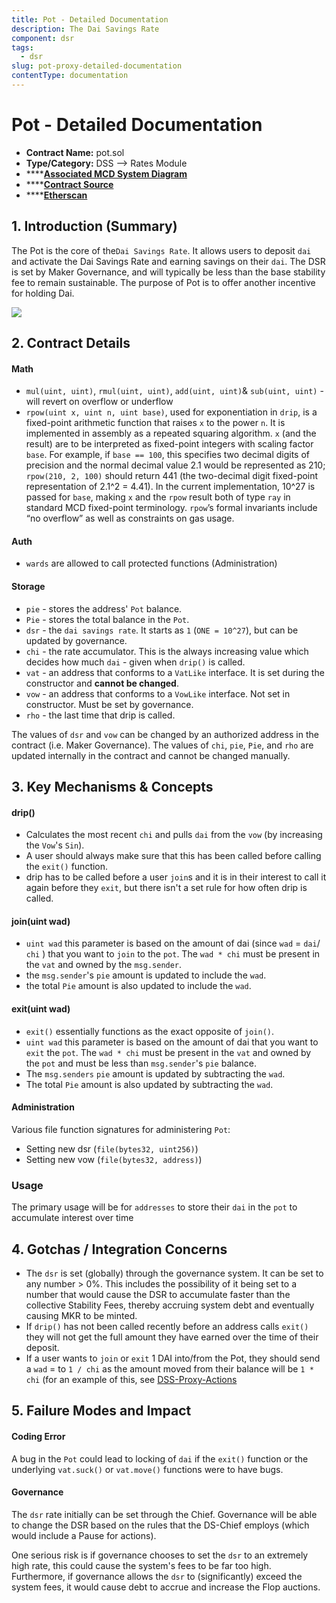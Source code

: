 ```yaml
---
title: Pot - Detailed Documentation
description: The Dai Savings Rate
component: dsr
tags:
  - dsr
slug: pot-proxy-detailed-documentation
contentType: documentation
---
```


# Pot - Detailed Documentation

- **Contract Name:** pot.sol
- **Type/Category:** DSS —&gt; Rates Module
- \*\*\*\*[**Associated MCD System Diagram**](https://github.com/makerdao/dss/wiki)
- \*\*\*\*[**Contract Source**](https://github.com/makerdao/dss/blob/master/src/pot.sol)
- \*\*\*\*[**Etherscan**](https://etherscan.io/address/0x197e90f9fad81970ba7976f33cbd77088e5d7cf7)

## 1. Introduction \(Summary\)

The Pot is the core of the`Dai Savings Rate`. It allows users to deposit `dai` and activate the Dai Savings Rate and earning savings on their `dai`. The DSR is set by Maker Governance, and will typically be less than the base stability fee to remain sustainable. The purpose of Pot is to offer another incentive for holding Dai.

![](/images/documentation/screen-shot-2019-11-17-at-2.19.45-pm.png)

## 2. Contract Details

#### Math

- `mul(uint, uint)`, `rmul(uint, uint)`, `add(uint, uint)`& `sub(uint, uint)` - will revert on overflow or underflow
- `rpow(uint x, uint n, uint base)`, used for exponentiation in `drip`, is a fixed-point arithmetic function that raises `x` to the power `n`. It is implemented in assembly as a repeated squaring algorithm. `x` \(and the result\) are to be interpreted as fixed-point integers with scaling factor `base`. For example, if `base == 100`, this specifies two decimal digits of precision and the normal decimal value 2.1 would be represented as 210; `rpow(210, 2, 100)` should return 441 \(the two-decimal digit fixed-point representation of 2.1^2 = 4.41\). In the current implementation, 10^27 is passed for `base`, making `x` and the `rpow` result both of type `ray` in standard MCD fixed-point terminology. `rpow`’s formal invariants include “no overflow” as well as constraints on gas usage.

#### Auth

- `wards` are allowed to call protected functions \(Administration\)

#### Storage

- `pie` - stores the address' `Pot` balance.
- `Pie` - stores the total balance in the `Pot`.
- `dsr` - the `dai savings rate`. It starts as `1` \(`ONE = 10^27`\), but can be updated by governance.
- `chi` - the rate accumulator. This is the always increasing value which decides how much `dai` - given when `drip()` is called.
- `vat` - an address that conforms to a `VatLike` interface. It is set during the constructor and **cannot be changed**.
- `vow` - an address that conforms to a `VowLike` interface. Not set in constructor. Must be set by governance.
- `rho` - the last time that drip is called.

The values of `dsr` and `vow` can be changed by an authorized address in the contract \(i.e. Maker Governance\). The values of `chi`, `pie`, `Pie`, and `rho` are updated internally in the contract and cannot be changed manually.

## 3. Key Mechanisms & Concepts

#### drip\(\)

- Calculates the most recent `chi` and pulls `dai` from the `vow` \(by increasing the `Vow`'s `Sin`\).
- A user should always make sure that this has been called before calling the `exit()` function.
- drip has to be called before a user `join`s and it is in their interest to call it again before they `exit`, but there isn't a set rule for how often drip is called.

#### join\(uint wad\)

- `uint wad` this parameter is based on the amount of dai \(since `wad` = `dai`/ `chi` \) that you want to `join` to the `pot`. The `wad * chi` must be present in the `vat` and owned by the `msg.sender`.
- the `msg.sender`'s `pie` amount is updated to include the `wad`.
- the total `Pie` amount is also updated to include the `wad`.

#### exit\(uint wad\)

- `exit()` essentially functions as the exact opposite of `join()`.
- `uint wad` this parameter is based on the amount of dai that you want to `exit` the `pot`. The `wad * chi` must be present in the `vat` and owned by the `pot` and must be less than `msg.sender`'s `pie` balance.
- The `msg.senders` `pie` amount is updated by subtracting the `wad`.
- The total `Pie` amount is also updated by subtracting the `wad`.

#### Administration

Various file function signatures for administering `Pot`:

- Setting new dsr \(`file(bytes32, uint256)`\)
- Setting new vow \(`file(bytes32, address)`\)

### Usage

The primary usage will be for `addresses` to store their `dai` in the `pot` to accumulate interest over time

## 4. Gotchas / Integration Concerns

- The `dsr` is set \(globally\) through the governance system. It can be set to any number &gt; 0%. This includes the possibility of it being set to a number that would cause the DSR to accumulate faster than the collective Stability Fees, thereby accruing system debt and eventually causing MKR to be minted.
- If `drip()` has not been called recently before an address calls `exit()` they will not get the full amount they have earned over the time of their deposit.
- If a user wants to `join` or `exit` 1 DAI into/from the Pot, they should send a `wad` = to `1 / chi` as the amount moved from their balance will be `1 * chi` \(for an example of this, see [DSS-Proxy-Actions](https://github.com/makerdao/dss-proxy-actions/blob/master/src/DssProxyActions.sol#L547)

## 5. Failure Modes and Impact

#### Coding Error

A bug in the `Pot` could lead to locking of `dai` if the `exit()` function or the underlying `vat.suck()` or `vat.move()` functions were to have bugs.

#### Governance

The `dsr` rate initially can be set through the Chief. Governance will be able to change the DSR based on the rules that the DS-Chief employs \(which would include a Pause for actions\).

One serious risk is if governance chooses to set the `dsr` to an extremely high rate, this could cause the system's fees to be far too high. Furthermore, if governance allows the `dsr` to \(significantly\) exceed the system fees, it would cause debt to accrue and increase the Flop auctions.
